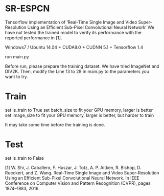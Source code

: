 # SR-ESPCN
Tensorflow implementation of ‘Real-Time Single Image and Video Super-Resolution Using an Efficient Sub-Pixel Convolutional Neural Network’
We have not tested the trained model to verify its performance with the reported performance in [1].

Windows7 / Ubuntu 14.04 + CUDA8.0 + CUDNN 5.1 + Tensorflow 1.4

run main.py

Before run, please prepare the training dataset. We have tried ImageNet and DIV2K.
Then, modify the Line 13 to 28 in main.py to the parameters you want to try.

# Train
set is_train to True
set batch_size to fit your GPU memory, larger is better
set image_size to fit your GPU memory, larger is better, but harder to train

It may take some time before the training is done.

# Test
set is_train to False

[1] W. Shi, J. Caballero, F. Huszar, J. Totz, A. P. Aitken, R. Bishop, D. Rueckert, and Z. Wang. Real-Time Single Image and Video Super-Resolution Using an Efficient Sub-Pixel Convolutional Neural Network. In IEEE Conference on Computer Vision and Pattern Recognition (CVPR), pages 1874–1883, 2016.
